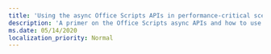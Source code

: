 ```yaml
---
title: 'Using the async Office Scripts APIs in performance-critical scenarios'
description: 'A primer on the Office Scripts async APIs and how to use the load/sync pattern to maximize script performance.'
ms.date: 05/14/2020
localization_priority: Normal
---
```


